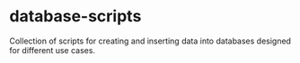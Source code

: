 # database-scripts
Collection of scripts for creating and inserting data into databases designed for different use cases.

